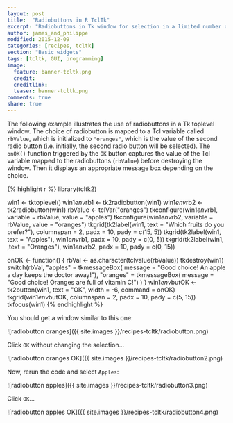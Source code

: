 ```yaml
---
layout: post
title:  "Radiobuttons in R TclTk"
excerpt: "Radiobuttons in Tk window for selection in a limited number of items."
author: james_and_philippe
modified: 2015-12-09
categories: [recipes, tcltk]
section: "Basic widgets"
tags: [tcltk, GUI, programming]
image:
  feature: banner-tcltk.png
  credit: 
  creditlink: 
  teaser: banner-tcltk.png
comments: true
share: true
---
```


The following example illustrates the use of radiobuttons in a Tk toplevel window. The choice of radiobutton is mapped to a Tcl variable called `rbValue`, which is initialized to `"oranges"`, which is the value of the second radio button (i.e. initially, the second radio button will be selected). The `onOK()` function triggered by the `OK` button captures the value of the Tcl variable mapped to the radiobuttons (`rbValue`) before destroying the window. Then it displays an appropriate message box depending on the choice.


{% highlight r %}
library(tcltk2)

win1 <- tktoplevel()
win1$env$rb1 <- tk2radiobutton(win1)
win1$env$rb2 <- tk2radiobutton(win1)
rbValue <- tclVar("oranges")
tkconfigure(win1$env$rb1, variable = rbValue, value = "apples")
tkconfigure(win1$env$rb2, variable = rbValue, value = "oranges")
tkgrid(tk2label(win1, text = "Which fruits do you prefer?"),
  columnspan = 2, padx = 10, pady = c(15, 5))
tkgrid(tk2label(win1, text = "Apples"), win1$env$rb1,
  padx = 10, pady = c(0, 5))
tkgrid(tk2label(win1, ,text = "Oranges"), win1$env$rb2,
  padx = 10, pady = c(0, 15))

onOK <- function() {
  rbVal <- as.character(tclvalue(rbValue))
  tkdestroy(win1)
  switch(rbVal,
    "apples" = tkmessageBox(
      message = "Good choice! An apple a day keeps the doctor away!"),
    "oranges" = tkmessageBox(
      message = "Good choice! Oranges are full of vitamin C!")
  )
}
win1$env$butOK <- tk2button(win1, text = "OK", width = -6, command = onOK)
tkgrid(win1$env$butOK, columnspan = 2, padx = 10, pady = c(5, 15))
tkfocus(win1)
{% endhighlight %}

You should get a window similar to this one:

![radiobutton oranges]({{ site.images }}/recipes-tcltk/radiobutton.png)

Click `OK` without changing the selection...

![radiobutton oranges OK]({{ site.images }}/recipes-tcltk/radiobutton2.png)

Now, rerun the code and select `Apples`:

![radiobutton apples]({{ site.images }}/recipes-tcltk/radiobutton3.png)

Click `OK`...

![radiobutton apples OK]({{ site.images }}/recipes-tcltk/radiobutton4.png)
